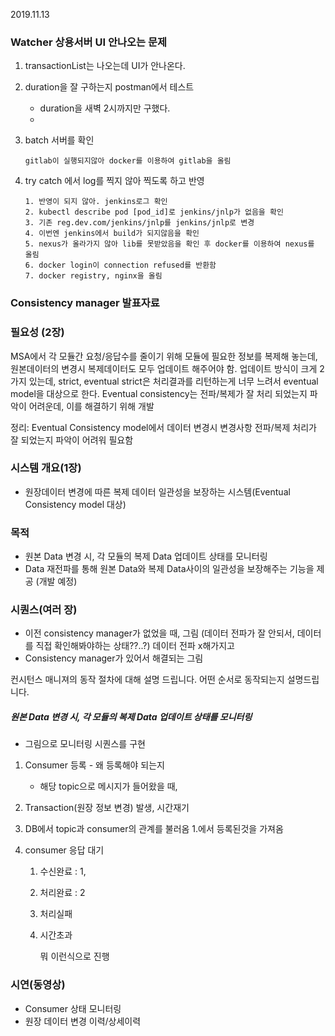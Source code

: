 2019.11.13

### Watcher 상용서버 UI 안나오는 문제

1. transactionList는 나오는데 UI가 안나온다.

2. duration을 잘 구하는지 postman에서 테스트

   - duration을 새벽 2시까지만 구했다.
   - 

3. batch 서버를 확인

   ```
   gitlab이 실행되지않아 docker를 이용하여 gitlab을 올림
   ```

4. try catch 에서 log를 찍지 않아 찍도록 하고 반영

   ```
   1. 반영이 되지 않아. jenkins로그 확인
   2. kubectl describe pod [pod_id]로 jenkins/jnlp가 없음을 확인
   3. 기존 reg.dev.com/jenkins/jnlp를 jenkins/jnlp로 변경
   4. 이번엔 jenkins에서 build가 되지않음을 확인
   5. nexus가 올라가지 않아 lib를 못받았음을 확인 후 docker를 이용하여 nexus를 올림
   6. docker login이 connection refused를 반환함
   7. docker registry, nginx을 올림
   ```

   

### Consistency manager 발표자료



### 필요성 (2장)

MSA에서 각 모듈간 요청/응답수를 줄이기 위해 모듈에 필요한 정보를 복제해 놓는데, 원본데이터의 변경시 복제데이터도 모두 업데이트 해주어야 함. 업데이트 방식이 크게 2가지 있는데, strict, eventual strict은 처리결과를 리턴하는게 너무 느려서 eventual model을 대상으로 한다. Eventual consistency는 전파/복제가 잘 처리 되었는지 파악이 어려운데, 이를 해결하기 위해 개발

정리: Eventual Consistency model에서 데이터 변경시 변경사항 전파/복제 처리가 잘 되었는지 파악이 어려워 필요함



### 시스템 개요(1장)

- 원장데이터 변경에 따른 복제 데이터 일관성을 보장하는 시스템(Eventual Consistency model 대상)

### 목적

- 원본 Data 변경 시, 각 모듈의 복제 Data 업데이트 상태를 모니터링
- Data 재전파를 통해 원본 Data와 복제 Data사이의 일관성을 보장해주는 기능을 제공 (개발 예정)



### 시퀀스(여러 장)

- 이전 consistency manager가 없었을 때, 그림 (데이터 전파가 잘 안되서, 데이터를 직접 확인해봐야하는 상태??..?) 데이터 전파 x해가지고
- Consistency manager가 있어서 해결되는 그림

컨시턴스 매니져의 동작 절차에 대해 설명 드립니다. 어떤 순서로 동작되는지 설명드립니다.

##### 원본 Data 변경 시, 각 모듈의 복제 Data 업데이트 상태를 모니터링

- 그림으로 모니터링 시퀀스를 구현

1. Consumer 등록 - 왜 등록해야 되는지

   - 해당 topic으로 메시지가 들어왔을 때,

2. Transaction(원장 정보 변경) 발생, 시간재기

3. DB에서 topic과 consumer의 관계를 불러옴 1.에서 등록된것을 가져옴

4. consumer 응답 대기

   1. 수신완료 : 1,

   2. 처리완료 : 2

   3. 처리실패

   4. 시간초과

      뭐 이런식으로 진행

### 시연(동영상)

- Consumer 상태 모니터링
- 원장 데이터 변경 이력/상세이력







